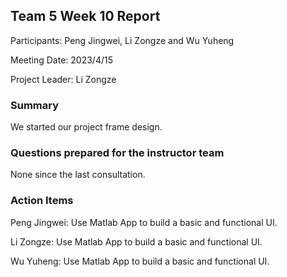 ## Team 5 Week 10 Report


Participants: Peng Jingwei, Li Zongze and Wu Yuheng  

Meeting Date: 2023/4/15 

Project Leader: Li Zongze

### Summary

We started our project frame design.

### Questions prepared for the instructor team

None since the last consultation.

### Action Items

Peng Jingwei: Use Matlab App to build a basic and functional UI.

Li Zongze: Use Matlab App to build a basic and functional UI.

Wu Yuheng: Use Matlab App to build a basic and functional UI.